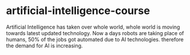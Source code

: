 # artificial-intelligence-course
Artificial Intelligence has taken over whole world, whole world is moving towards latest updated technology. Now a days robots are taking place of humans, 50% of the jobs got automated due to AI technologies. therefore the demand for AI is increasing.
